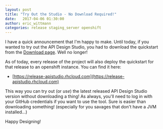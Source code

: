 ```yaml
---
layout: post
title: "Try Out the Studio - No Download Required!"
date:   2017-04-06 01:30:00
author: eric_wittmann
categories: release staging_server openshift
---
```


I have a quick announcement that I'm happy to make.  Until today, if you wanted to try out
the API Design Studio, you had to download the quickstart from the [Download page](http://www.apidesigner.org/download/).
Well no longer!

As of today, every release of the project will also deploy the quickstart for that release
to an openshift instance.  You can find it here:

* [https://release-apistudio.rhcloud.com](https://release-apistudio.rhcloud.com)

This way you can try out (or *use*) the latest released API Design Studio version without
downloading a thing!  As always, you'll need to log in with your GitHub credentials if
you want to use the tool.  Sure is easier than downloading something! (especially for you
savages that don't have a JVM installed...)

Happy Designing!
